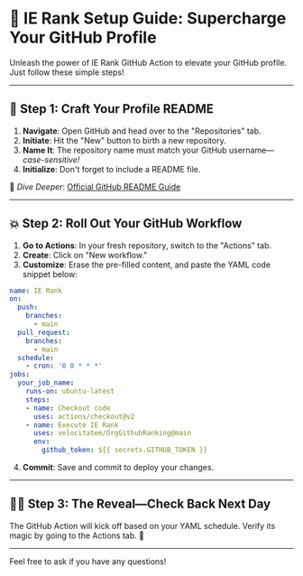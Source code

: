 # 🚀 **IE Rank Setup Guide: Supercharge Your GitHub Profile**

Unleash the power of IE Rank GitHub Action to elevate your GitHub profile. Just follow these simple steps!

---

## 🌟 **Step 1: Craft Your Profile README**

1. **Navigate**: Open GitHub and head over to the "Repositories" tab.
2. **Initiate**: Hit the "New" button to birth a new repository.
3. **Name It**: The repository name must match your GitHub username—*case-sensitive!*
4. **Initialize**: Don't forget to include a README file.

🔗 *Dive Deeper*: [Official GitHub README Guide](https://docs.github.com/en/account-and-profile/setting-up-and-managing-your-github-profile/customizing-your-profile/managing-your-profile-readme)

---

## 💥 **Step 2: Roll Out Your GitHub Workflow**

1. **Go to Actions**: In your fresh repository, switch to the "Actions" tab.
2. **Create**: Click on "New workflow."
3. **Customize**: Erase the pre-filled content, and paste the YAML code snippet below:

```yaml
name: IE Rank
on:
  push:
    branches:
      - main
  pull_request:
    branches:
      - main
  schedule:
    - cron: '0 0 * * *'
jobs:
  your_job_name:
    runs-on: ubuntu-latest
    steps:
    - name: Checkout code
      uses: actions/checkout@v2
    - name: Execute IE Rank
      uses: velocitatem/OrgGithubRanking@main
      env:
        github_token: ${{ secrets.GITHUB_TOKEN }}
```


4. **Commit**: Save and commit to deploy your changes.

---

## 🕵️‍♀️ **Step 3: The Reveal—Check Back Next Day**

The GitHub Action will kick off based on your YAML schedule. Verify its magic by going to the Actions tab. 🎉

---
Feel free to ask if you have any questions!